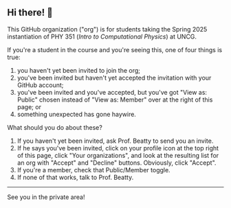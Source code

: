 ## Hi there! 👋

This GitHub organization ("org") is for students taking the Spring 2025 instantiation of PHY 351 (*Intro to Computational Physics*) at UNCG.

If you're a student in the course and you're seeing this, one of four things is true:

1. you haven't yet been invited to join the org;
2. you've been invited but haven't yet accepted the invitation with your GitHub account;
3. you've been invited and you've accepted, but you've got "View as: Public" chosen instead of "View as: Member" over at the right of this page; or
4. something unexpected has gone haywire.

What should you do about these?

1. If you haven't yet been invited, ask Prof. Beatty to send you an invite.
2. If he says you've been invited, click on your profile icon at the top right of this page, click "Your organizations", and look at the resulting list for an org with "Accept" and "Decline" buttons. Obviously, click "Accept".
3. If you're a member, check that Public/Member toggle.
4. If none of that works, talk to Prof. Beatty.

---
See you in the private area!
